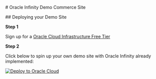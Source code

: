 # Oracle Infinity Demo Commerce Site

## Deploying your Demo Site

**Step 1**

Sign up for a [Oracle Cloud Infrastructure Free Tier](https://www.oracle.com/cloud/free/)

**Step 2**

Click below to spin up your own demo site with Oracle Infinity already implemented:

[![Deploy to Oracle Cloud](https://oci-resourcemanager-plugin.plugins.oci.oraclecloud.com/latest/deploy-to-oracle-cloud.svg)](https://cloud.oracle.com/resourcemanager/stacks/create?region=home&zipUrl=https://github.com/oracle-quickstart/oci-arch-wordpress-mds/releases/latest/download/oci-wordpress-micro-stack-latest.zip)